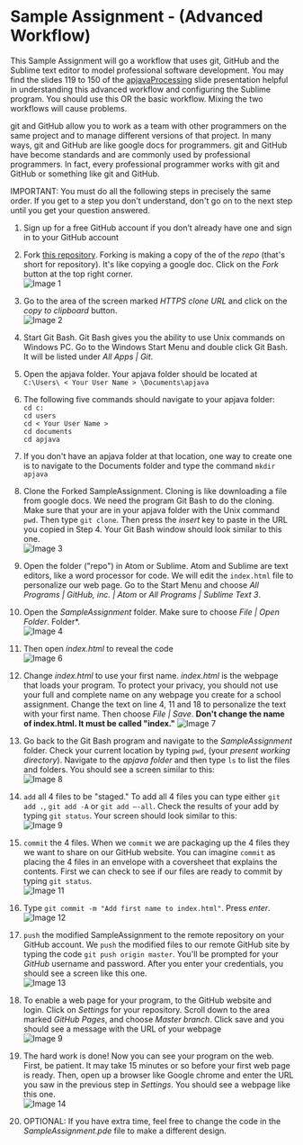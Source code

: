 Sample Assignment - (Advanced Workflow)
================

This Sample Assignment will go a workflow that uses git, GitHub and the Sublime text editor to model professional software development.  You may find the slides 119 to 150 of the [apjavaProcessing](https://docs.google.com/presentation/d/1sqbareaFmF9fMcp0XOl3hRO6hAlrU5WIaj4V-Kd3eDI/edit?usp=sharing) slide presentation helpful in understanding this advanced workflow and configuring the Sublime program. You should use this OR the basic workflow. Mixing the two workflows will cause problems.

git and GitHub allow you to work as a team with other programmers on the same project and to manage different versions of that project. In many ways, git and GitHub are like google docs for programmers. git and GitHub have become standards and are commonly used by professional programmers. In fact, every professional programmer works with git and GitHub or something like git and GitHub. 

IMPORTANT: You must do all the following steps in precisely the same order. If you get to a step you don't understand, don't go on to the next step until you get your question answered.

1. Sign up for a free GitHub account if you don’t already have one and sign in to your GitHub account

3. Fork [this repository](https://GitHub.com/APCSLowell/SampleAssignment). Forking is making a copy of the of the *repo* (that's short for repository). It's like copying a google doc. Click on the *Fork* button at the top right corner.  
![Image 1](/images/SampleAssignment1.PNG)

4. Go to the area of the screen marked *HTTPS clone URL* and click on the *copy to clipboard* button.  
![Image 2](/images/SampleAssignment2.png)

5. Start Git Bash. Git Bash gives you the ability to use Unix commands on Windows PC. Go to the Windows Start Menu and double click Git Bash. It will be listed under *All Apps | Git*.

6. Open the apjava folder. Your apjava folder should be located at  
`C:\Users\ < Your User Name > \Documents\apjava`  

6. The following five commands should navigate to your apjava folder:  
`cd c:`  
`cd users`  
`cd < Your User Name >`  
`cd documents`  
`cd apjava`  

7. If you don't have an apjava folder at that location, one way to create one is to navigate to the Documents folder and type the command `mkdir apjava`

8. Clone the Forked SampleAssignment. Cloning is like downloading a file from google docs. We need the program Git Bash to do the cloning. Make sure that your are in your apjava folder with the Unix command `pwd`. Then type `git clone`. Then press the *insert* key to paste in the URL you copied in Step 4. Your Git Bash window should look similar to this one.  
![Image 3](/images/SampleAssignment3.png)

9. Open the folder ("repo") in Atom or Sublime. Atom and Sublime are text editors, like a word processor for code. We will edit the `index.html` file to personalize our web page. Go to the Start Menu and choose *All Programs | GitHub, inc. | Atom* or *All Programs | Sublime Text 3*.

10. Open the *SampleAssignment* folder. Make sure to choose *File | Open Folder*. Folder*.  
![Image 4](/images/SampleAssignment4.png)


11. Then open *index.html* to reveal the code  
![Image 6](/images/SampleAssignment6.png)

11. Change *index.html* to use your first name. *index.html* is the webpage that loads your program. To protect your privacy, you should not use your full and complete name on any webpage you create for a school assignment. Change the text on line 4, 11 and 18 to personalize the text with your first name. Then choose *File | Save*.  **Don't change the name of index.html. It must be called "index."**
![Image 7](/images/SampleAssignment7.png)

12. Go back to the Git Bash program and navigate to the *SampleAssignment* folder. Check your current location by typing `pwd`, (your *present working directory*). Navigate to the *apjava folder* and then type `ls` to list the files and folders. You should see a screen similar to this:  
![Image 8](/images/SampleAssignment8.png)

13. `add` all 4 files to be "staged." To add all 4 files you can type either `git add .`, `git add -A` or `git add –-all`. Check the results of your add by typing `git status`. Your screen should look similar to this:  
![Image 9](/images/SampleAssignment9.png)

15. `commit` the 4 files. When we `commit` we are packaging up the 4 files they we want to share on our GitHub website. You can imagine `commit` as placing the 4 files in an envelope with a coversheet that explains the contents. First we can check to see if our files are ready to commit by typing `git status`.  
![Image 11](/images/SampleAssignment11.png)

15. Type `git commit -m "Add first name to index.html"`.  Press *enter*.  
![Image 12](/images/SampleAssignment12.png)


16. `push` the modified SampleAssignment to the remote repository on your GitHub account. We `push` the modified files to our remote GitHub site by typing the code `git push origin master`. You'll be prompted for your *GitHub* username and password. After you enter your credentials, you should see a screen like this one.  
![Image 13](/images/SampleAssignment13.png)

17. To enable a web page for your program, to the GitHub website and login. Click on *Settings* for your repository. Scroll down to the area marked *GitHub Pages*, and choose *Master branch*. Click save and you should see a message with the URL of your webpage   
![Image 9](/images/GitHubPages3.PNG)

17. The hard work is done! Now you can see your program on the web. First, be patient. It may take 15 minutes or so before your first web page is ready. Then, open up a browser like Google chrome and enter the URL you saw in the previous step in *Settings*. You should see a webpage like this one.   
![Image 14](/images/SampleAssignment14.PNG)

18. OPTIONAL: If you have extra time, feel free to change the code in the *SampleAssignment.pde* file to make a different design.

